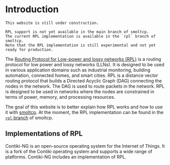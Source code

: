 # Introduction

```admonish warning
This website is still under construction.
```

```admonish danger title="Experimental RPL implementation"
RPL support is not yet available in the main branch of smoltcp.
The current RPL implementation is available in the `rpl` branch of smoltcp.
Note that the RPL implementation is still experimental and not yet ready for production.
```

The [Routing Protocol for Low-power and lossy networks (RPL)](https://datatracker.ietf.org/doc/html/rfc6550)
is a routing protocol for low power and lossy networks (LLNs).
It is designed to be used in various application domains such as industrial monitoring,
building automation, connected homes, and smart cities.
RPL is a distance vector routing protocol that builds a Directed Acyclic Graph (DAG) connecting the nodes in the network.
The DAG is used to route packets in the network.
RPL is designed to be used in networks where the nodes are constrained in terms of power, memory, and processing resources.

The goal of this website is to better explain how RPL works and how to use it with [smoltcp](https://github.com/smoltcp-rs/smoltcp).
At the moment, the RPL implementation can be found in the [`rpl` branch](https://github.com/thvdveld/smoltcp/tree/rpl) of smoltcp.

## Implementations of RPL

Contiki-NG is an open-source operating system for the Internet of Things.
It is a fork of the Contiki operating system and supports a wide range of platforms.
Contiki-NG includes an implementation of RPL.

